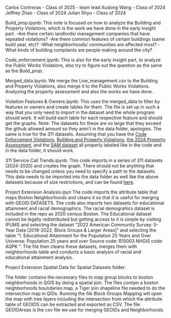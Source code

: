 Carlos Contreras - Class of 2025 - team lead 
Xudong Wang - Class of 2024
Jeffrey Zhao - Class of 2024 
Julian Shyu - Class of 2024

Build_prop.ipynb: 
This note is focused on how to analyze the Building and Property Violations, which is the work we have done in the early insight part.
-Are there certain landlords/ management companies that have repeated violations?
-Are there common features of certain buildings (same build year, etc)?
-What neighborhoods/ communities are affected most?
-What kinds of building complaints are people making around the city?

Code_enforcement.ipynb:
This is also for the early insight part, to analyze the Public Works Violations, also try to figure out the question as the same as the Build_prop.

Merged_data.ipynb:
We merge the Live_management.csv to the Building and Property Violations, also merge it to the Public Works Violations. Analyzing the property assessment and also the works we have done.

Violation Features & Owners.ipynb:
This uses the merged_data to filter by features or owners and create tables for them. The file is set up in such a way that you only need to import in the dataset and the whole program should work. It will build each table for each respective feature and should get the graphs. Note: The datasets for these are so large that they exceed the github allowed amount so they aren’t in the data folder, apologies. The same is true for the 311 datasets. Assuming that you have the [Code Enforcement Violations]([url](https://data.boston.gov/dataset/public-works-violations)), [Building and Property Violations]([url](https://data.boston.gov/dataset/building-and-property-violations1)), [the 2024 Property Assessment]([url](https://data.boston.gov/dataset/property-assessment)), and the [SAM dataset]([url](https://data.boston.gov/dataset/live-street-address-management-sam-addresses/resource/6d6cfc99-6f26-4974-bbb3-17b5dbad49a9)) all properly labeled like in the code and in the data folder, it should work.

311 Service Call Trends.ipynb:
This code imports in a series of 311 datasets (2024-2020) and creates the graph. There should not be anything that needs to be changed unless you need to specify a path to the datasets. This data needs to be imported into the data folder as well like the above datasets because of size restrictions, and can be found [here]([url](https://data.boston.gov/dataset/311-service-requests)).



Project Extension Analysis.ipyn 
The code imports the attribute table that maps Boston Neighborhoods and cleans it so that it is useful for merging with GEOID DATASETS. The code also imports two datasets for educational attainment and racial demographics. The racial demograhics dataset is included in the repo as 2020 census Boston. The Educational dataset cannot be legally redistributed but getting access to it is simple by visiting IPUMS and selecting the dataset “2022 American Community Survey: 5-Year Data [2018-2022, Block Groups & Larger Areas]” and selecting the table “1. Educational Attainment for the Population 25 Years and Over
   Universe:    Population 25 years and over
   Source code: B15003
   NHGIS code:  AQPK
“. The file then cleans these datasets, merges them with neighborhoods table and conducts a basic analysis of racial and educational attainment analysis. 

Project Extension Spatial Data for Spatial Datasets folder:

The folder contains the necessary files to map group blocks to boston neighborhoods in QGIS by doing a spatial join. The files contain a boston neighborhoods boundaries map, a Tiger join shapeline file needed to do the intersection map in QGIs. 
Running the file Block Groups Mapping will open the map with tree layers including the intersection from which the attribute table of GEOIDS can be extracted and exported as CSV.
The file GEOIDAreas is the csv file we use for merging GEOIDs and Neighborhoods. 
